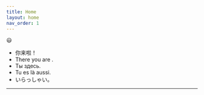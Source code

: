 ```yaml
---
title: Home
layout: home
nav_order: 1
---
```

😃

- 你来啦！
- There you are .
- Ты здесь.
- Tu es là aussi.
- いらっしゃい。

---

[^1]: [It is my git](https://github.com/deipss).
